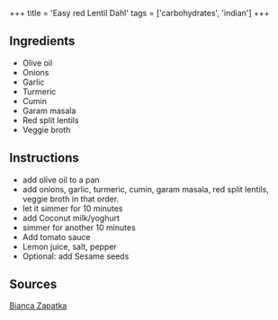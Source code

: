 +++
title = 'Easy red Lentil Dahl'
tags = ['carbohydrates', 'indian']
+++

## Ingredients

- Olive oil
- Onions
- Garlic
- Turmeric
- Cumin
- Garam masala
- Red split lentils
- Veggie broth

## Instructions

- add olive oil to a pan
- add onions, garlic, turmeric, cumin, garam masala, red split lentils, veggie broth in that order.
- let it simmer for 10 minutes
- add Coconut milk/yoghurt
- simmer for another 10 minutes
- Add tomato sauce
- Lemon juice, salt, pepper
- Optional: add Sesame seeds

## Sources

[Bianca Zapatka](https://www.youtube.com/watch?v=BPpEswZ0eMk)
